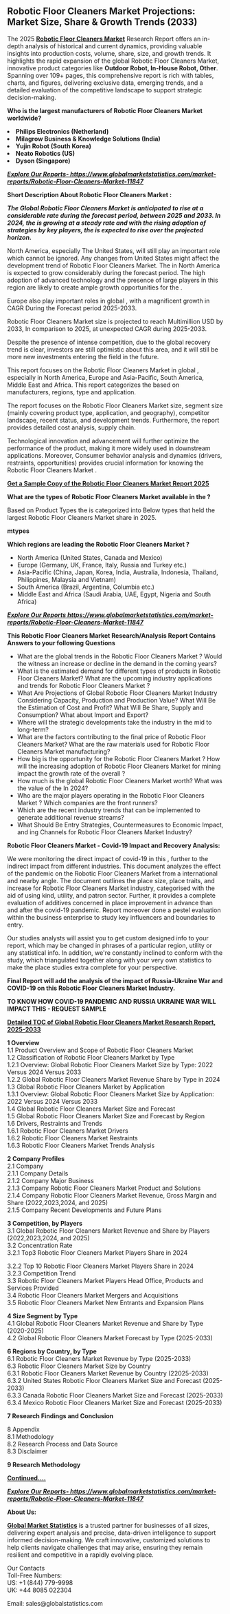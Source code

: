 <h2>Robotic Floor Cleaners Market Projections: Market Size, Share & Growth Trends (2033)</h2><p>The 2025 <strong><a href="https://www.globalmarketstatistics.com/market-reports/Robotic-Floor-Cleaners-Market-11847">Robotic Floor Cleaners Market</a></strong> Research Report offers an in-depth analysis of historical and current dynamics, providing valuable insights into production costs, volume, share, size, and growth trends. It highlights the rapid expansion of the global Robotic Floor Cleaners Market, innovative product categories like <strong>Outdoor Robot, In-House Robot, Other</strong>. Spanning over 109+ pages, this comprehensive report is rich with tables, charts, and figures, delivering exclusive data, emerging trends, and a detailed evaluation of the competitive landscape to support strategic decision-making.</p><p><strong>Who is the largest manufacturers of Robotic Floor Cleaners Market worldwide?</strong></p><p><strong><li>Philips Electronics (Netherland)<li>Milagrow Business & Knowledge Solutions (India)<li>Yujin Robot (South Korea)<li>Neato Robotics (US)<li>Dyson (Singapore)</strong></p><p><strong><em><a href="https://www.globalmarketstatistics.com/market-reports/Robotic-Floor-Cleaners-Market-11847">Explore Our Reports-&nbsp;https://www.globalmarketstatistics.com/market-reports/Robotic-Floor-Cleaners-Market-11847</a></em></strong></p><p><strong>Short Description About Robotic Floor Cleaners Market :</strong></p><p><strong><em>The Global Robotic Floor Cleaners Market is anticipated to rise at a considerable rate during the forecast period, between 2025 and 2033. In 2024, the is growing at a steady rate and with the rising adoption of strategies by key players, the is expected to rise over the projected horizon.</em></strong></p><p>North America, especially The United States, will still play an important role which cannot be ignored. Any changes from United States might affect the development trend of Robotic Floor Cleaners Market. The in North America is expected to grow considerably during the forecast period. The high adoption of advanced technology and the presence of large players in this region are likely to create ample growth opportunities for the .</p><p>Europe also play important roles in global , with a magnificent growth in CAGR During the Forecast period 2025-2033.</p><p>Robotic Floor Cleaners Market size is projected to reach Multimillion USD by 2033, In comparison to 2025, at unexpected CAGR during 2025-2033.</p><p>Despite the presence of intense competition, due to the global recovery trend is clear, investors are still optimistic about this area, and it will still be more new investments entering the field in the future.</p><p>This report focuses on the Robotic Floor Cleaners Market in global , especially in North America, Europe and Asia-Pacific, South America, Middle East and Africa. This report categorizes the based on manufacturers, regions, type and application.</p><p>The report focuses on the Robotic Floor Cleaners Market size, segment size (mainly covering product type, application, and geography), competitor landscape, recent status, and development trends. Furthermore, the report provides detailed cost analysis, supply chain.</p><p>Technological innovation and advancement will further optimize the performance of the product, making it more widely used in downstream applications. Moreover, Consumer behavior analysis and dynamics (drivers, restraints, opportunities) provides crucial information for knowing the Robotic Floor Cleaners Market .</p><p><strong><a href="https://www.globalmarketstatistics.com/market-reports/Robotic-Floor-Cleaners-Market-11847">Get a Sample Copy of the Robotic Floor Cleaners Market Report 2025</a></strong></p><p><strong>What are the types of Robotic Floor Cleaners Market available in the ?</strong></p><p>Based on Product Types the is categorized into Below types that held the largest Robotic Floor Cleaners Market share in 2025.</p><p><strong>mtypes</strong></p><p><strong>Which regions are leading the Robotic Floor Cleaners Market ?</strong></p><ul><li>North America (United States, Canada and Mexico)</li><li>Europe (Germany, UK, France, Italy, Russia and Turkey etc.)</li><li>Asia-Pacific (China, Japan, Korea, India, Australia, Indonesia, Thailand, Philippines, Malaysia and Vietnam)</li><li>South America (Brazil, Argentina, Columbia etc.)</li><li>Middle East and Africa (Saudi Arabia, UAE, Egypt, Nigeria and South Africa)</li></ul><p><strong><em><a href="https://www.globalmarketstatistics.com/market-reports/Robotic-Floor-Cleaners-Market-11847">Explore Our Reports https://www.globalmarketstatistics.com/market-reports/Robotic-Floor-Cleaners-Market-11847</a></em></strong></p><p><strong>This Robotic Floor Cleaners Market Research/Analysis Report Contains Answers to your following Questions</strong></p><ul><li>What are the global trends in the Robotic Floor Cleaners Market ? Would the witness an increase or decline in the demand in the coming years?</li><li>What is the estimated demand for different types of products in Robotic Floor Cleaners Market? What are the upcoming industry applications and trends for Robotic Floor Cleaners Market ?</li><li>What Are Projections of Global Robotic Floor Cleaners Market Industry Considering Capacity, Production and Production Value? What Will Be the Estimation of Cost and Profit? What Will Be Share, Supply and Consumption? What about Import and Export?</li><li>Where will the strategic developments take the industry in the mid to long-term?</li><li>What are the factors contributing to the final price of Robotic Floor Cleaners Market? What are the raw materials used for Robotic Floor Cleaners Market manufacturing?</li><li>How big is the opportunity for the Robotic Floor Cleaners Market ? How will the increasing adoption of Robotic Floor Cleaners Market for mining impact the growth rate of the overall ?</li><li>How much is the global Robotic Floor Cleaners Market worth? What was the value of the In 2024?</li><li>Who are the major players operating in the Robotic Floor Cleaners Market ? Which companies are the front runners?</li><li>Which are the recent industry trends that can be implemented to generate additional revenue streams?</li><li>What Should Be Entry Strategies, Countermeasures to Economic Impact, and ing Channels for Robotic Floor Cleaners Market Industry?</li></ul><p><strong>Robotic Floor Cleaners Market - Covid-19 Impact and Recovery Analysis:</strong></p><p>We were monitoring the direct impact of covid-19 in this , further to the indirect impact from different industries. This document analyzes the effect of the pandemic on the Robotic Floor Cleaners Market from a international and nearby angle. The document outlines the place size, place traits, and increase for Robotic Floor Cleaners Market industry, categorised with the aid of using kind, utility, and patron sector. Further, it provides a complete evaluation of additives concerned in place improvement in advance than and after the covid-19 pandemic. Report moreover done a pestel evaluation within the business enterprise to study key influencers and boundaries to entry.</p><p>Our studies analysts will assist you to get custom designed info to your report, which may be changed in phrases of a particular region, utility or any statistical info. In addition, we're constantly inclined to conform with the study, which triangulated together along with your very own statistics to make the place studies extra complete for your perspective.</p><p><strong>Final Report will add the analysis of the impact of Russia-Ukraine War and COVID-19 on this Robotic Floor Cleaners Market Industry.</strong></p><p><strong>TO KNOW HOW COVID-19 PANDEMIC AND RUSSIA UKRAINE WAR WILL IMPACT THIS - REQUEST SAMPLE</strong></p><p><strong><a href="https://www.globalmarketstatistics.com/market-reports/Robotic-Floor-Cleaners-Market-11847">Detailed TOC of Global Robotic Floor Cleaners Market Research Report, 2025-2033</a></strong></p><p><strong>1 Overview</strong><br /> 1.1 Product Overview and Scope of Robotic Floor Cleaners Market<br /> 1.2 Classification of Robotic Floor Cleaners Market by Type<br /> 1.2.1 Overview: Global Robotic Floor Cleaners Market Size by Type: 2022 Versus 2024 Versus 2033<br /> 1.2.2 Global Robotic Floor Cleaners Market Revenue Share by Type in 2024<br /> 1.3 Global Robotic Floor Cleaners Market by Application<br /> 1.3.1 Overview: Global Robotic Floor Cleaners Market Size by Application: 2022&nbsp;Versus 2024 Versus 2033<br /> 1.4 Global Robotic Floor Cleaners Market Size and Forecast<br /> 1.5 Global Robotic Floor Cleaners Market Size and Forecast by Region<br /> 1.6 Drivers, Restraints and Trends<br /> 1.6.1 Robotic Floor Cleaners Market Drivers<br /> 1.6.2 Robotic Floor Cleaners Market Restraints<br /> 1.6.3 Robotic Floor Cleaners Market Trends Analysis</p><p><strong>2 Company Profiles</strong><br /> 2.1 Company<br /> 2.1.1 Company Details<br /> 2.1.2 Company Major Business<br /> 2.1.3 Company Robotic Floor Cleaners Market Product and Solutions<br /> 2.1.4 Company Robotic Floor Cleaners Market Revenue, Gross Margin and Share (2022,2023,2024, and 2025)<br /> 2.1.5 Company Recent Developments and Future Plans</p><p><strong>3 Competition, by Players</strong><br /> 3.1 Global Robotic Floor Cleaners Market Revenue and Share by Players (2022,2023,2024, and 2025)<br /> 3.2 Concentration Rate<br /> 3.2.1 Top3 Robotic Floor Cleaners Market Players Share in 2024</p><p>3.2.2 Top 10 Robotic Floor Cleaners Market Players Share in 2024<br /> 3.2.3 Competition Trend<br /> 3.3 Robotic Floor Cleaners Market Players Head Office, Products and Services Provided<br /> 3.4 Robotic Floor Cleaners Market Mergers and Acquisitions<br /> 3.5 Robotic Floor Cleaners Market New Entrants and Expansion Plans</p><p><strong>4 Size Segment by Type</strong><br /> 4.1 Global Robotic Floor Cleaners Market Revenue and Share by Type (2020-2025)<br /> 4.2 Global Robotic Floor Cleaners Market Forecast by Type (2025-2033)</p><p><strong>6 Regions by Country, by Type</strong><br /> 6.1 Robotic Floor Cleaners Market Revenue by Type (2025-2033)<br /> 6.3 Robotic Floor Cleaners Market Size by Country<br /> 6.3.1 Robotic Floor Cleaners Market Revenue by Country (22025-2033)<br /> 6.3.2 United States Robotic Floor Cleaners Market Size and Forecast (2025-2033)<br /> 6.3.3 Canada Robotic Floor Cleaners Market Size and Forecast (2025-2033)<br /> 6.3.4 Mexico Robotic Floor Cleaners Market Size and Forecast (2025-2033)</p><p><strong>7 Research Findings and Conclusion</strong></p><p>8 Appendix<br /> 8.1 Methodology<br /> 8.2 Research Process and Data Source<br /> 8.3 Disclaimer</p><p><strong>9 Research Methodology</strong></p><p><strong><a href="https://www.globalmarketstatistics.com/market-reports/Robotic-Floor-Cleaners-Market-11847">Continued&hellip;.</a></strong></p><p><strong><em><a href="https://www.globalmarketstatistics.com/market-reports/Robotic-Floor-Cleaners-Market-11847">Explore Our Reports-&nbsp;https://www.globalmarketstatistics.com/market-reports/Robotic-Floor-Cleaners-Market-11847</a></em></strong></p><p><strong>About Us:</strong></p><p><strong><a href="https://www.globalmarketstatistics.com/">Global Market Statistics</a></strong> is a trusted partner for businesses of all sizes, delivering expert analysis and precise, data-driven intelligence to support informed decision-making. We craft innovative, customized solutions to help clients navigate challenges that may arise, ensuring they remain resilient and competitive in a rapidly evolving place.</p><p>Our Contacts<br /> Toll-Free Numbers:<br /> US: +1 (844) 779-9998<br /> UK: +44 8085 022304</p><p>Email: sales@globalstatistics.com</p>
